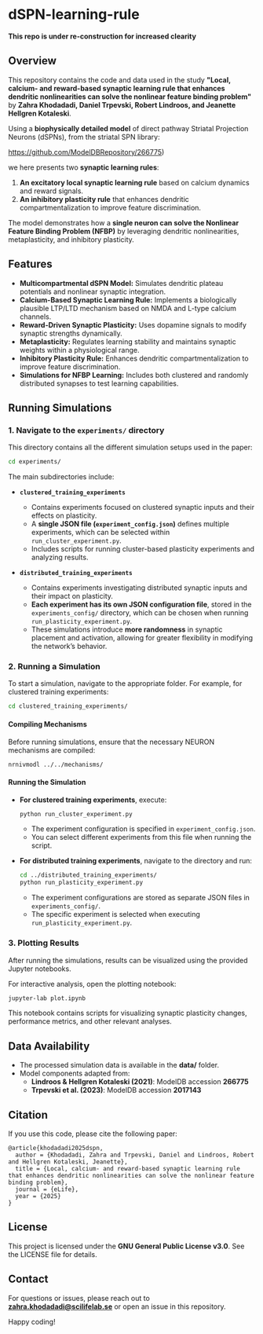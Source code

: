 # dSPN-learning-rule

**This repo is under re-construction for increased clearity**

## Overview

This repository contains the code and data used in the study **"Local, calcium- and reward-based synaptic learning rule that enhances dendritic nonlinearities can solve the nonlinear feature binding problem"** by **Zahra Khodadadi, Daniel Trpevski, Robert Lindroos, and Jeanette Hellgren Kotaleski**.

Using a **biophysically detailed model** of direct pathway Striatal Projection Neurons (dSPNs), from the striatal SPN library:

https://github.com/ModelDBRepository/266775)

we here presents two **synaptic learning rules**:

1. **An excitatory local synaptic learning rule** based on calcium dynamics and reward signals.
2. **An inhibitory plasticity rule** that enhances dendritic compartmentalization to improve feature discrimination.

The model demonstrates how a **single neuron can solve the Nonlinear Feature Binding Problem (NFBP)** by leveraging dendritic nonlinearities, metaplasticity, and inhibitory plasticity.

## Features

- **Multicompartmental dSPN Model:** Simulates dendritic plateau potentials and nonlinear synaptic integration.
- **Calcium-Based Synaptic Learning Rule:** Implements a biologically plausible LTP/LTD mechanism based on NMDA and L-type calcium channels.
- **Reward-Driven Synaptic Plasticity:** Uses dopamine signals to modify synaptic strengths dynamically.
- **Metaplasticity:** Regulates learning stability and maintains synaptic weights within a physiological range.
- **Inhibitory Plasticity Rule:** Enhances dendritic compartmentalization to improve feature discrimination.
- **Simulations for NFBP Learning:** Includes both clustered and randomly distributed synapses to test learning capabilities.

## Running Simulations

### 1. Navigate to the `experiments/` directory

This directory contains all the different simulation setups used in the paper:

```bash
cd experiments/
```

The main subdirectories include:

- **`clustered_training_experiments`**  
  - Contains experiments focused on clustered synaptic inputs and their effects on plasticity.  
  - A **single JSON file (`experiment_config.json`)** defines multiple experiments, which can be selected within `run_cluster_experiment.py`.  
  - Includes scripts for running cluster-based plasticity experiments and analyzing results.  

- **`distributed_training_experiments`**  
  - Contains experiments investigating distributed synaptic inputs and their impact on plasticity.  
  - **Each experiment has its own JSON configuration file**, stored in the `experiments_config/` directory, which can be chosen when running `run_plasticity_experiment.py`.  
  - These simulations introduce **more randomness** in synaptic placement and activation, allowing for greater flexibility in modifying the network’s behavior.  

### 2. Running a Simulation

To start a simulation, navigate to the appropriate folder. For example, for clustered training experiments:

```bash
cd clustered_training_experiments/
```

#### **Compiling Mechanisms**

Before running simulations, ensure that the necessary NEURON mechanisms are compiled:

```bash
nrnivmodl ../../mechanisms/
```

#### **Running the Simulation**

- **For clustered training experiments**, execute:

  ```bash
  python run_cluster_experiment.py
  ```

  - The experiment configuration is specified in `experiment_config.json`.
  - You can select different experiments from this file when running the script.

- **For distributed training experiments**, navigate to the directory and run:

  ```bash
  cd ../distributed_training_experiments/
  python run_plasticity_experiment.py
  ```

  - The experiment configurations are stored as separate JSON files in `experiments_config/`.
  - The specific experiment is selected when executing `run_plasticity_experiment.py`.

### 3. Plotting Results

After running the simulations, results can be visualized using the provided Jupyter notebooks.

For interactive analysis, open the plotting notebook:

```bash
jupyter-lab plot.ipynb
```

This notebook contains scripts for visualizing synaptic plasticity changes, performance metrics, and other relevant analyses.



## Data Availability

- The processed simulation data is available in the **data/** folder.
- Model components adapted from:
  - **Lindroos & Hellgren Kotaleski (2021)**: ModelDB accession **266775**
  - **Trpevski et al. (2023)**: ModelDB accession **2017143**

## Citation

If you use this code, please cite the following paper:

```
@article{khodadadi2025dspn,
  author = {Khodadadi, Zahra and Trpevski, Daniel and Lindroos, Robert and Hellgren Kotaleski, Jeanette},
  title = {Local, calcium- and reward-based synaptic learning rule that enhances dendritic nonlinearities can solve the nonlinear feature binding problem},
  journal = {eLife},
  year = {2025}
}
```

## License

This project is licensed under the **GNU General Public License v3.0**. See the LICENSE file for details.

## Contact

For questions or issues, please reach out to **[zahra.khodadadi@scilifelab.se](mailto\:zahra.khodadadi@scilifelab.se)** or open an issue in this repository.

Happy coding!

